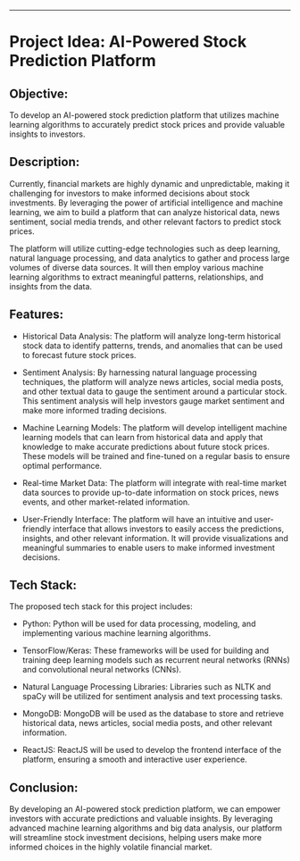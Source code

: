---

# Project Idea: AI-Powered Stock Prediction Platform

## Objective:

To develop an AI-powered stock prediction platform that utilizes machine learning algorithms to accurately predict stock prices and provide valuable insights to investors.

## Description:

Currently, financial markets are highly dynamic and unpredictable, making it challenging for investors to make informed decisions about stock investments. By leveraging the power of artificial intelligence and machine learning, we aim to build a platform that can analyze historical data, news sentiment, social media trends, and other relevant factors to predict stock prices.

The platform will utilize cutting-edge technologies such as deep learning, natural language processing, and data analytics to gather and process large volumes of diverse data sources. It will then employ various machine learning algorithms to extract meaningful patterns, relationships, and insights from the data.

## Features:

- Historical Data Analysis: The platform will analyze long-term historical stock data to identify patterns, trends, and anomalies that can be used to forecast future stock prices.

- Sentiment Analysis: By harnessing natural language processing techniques, the platform will analyze news articles, social media posts, and other textual data to gauge the sentiment around a particular stock. This sentiment analysis will help investors gauge market sentiment and make more informed trading decisions.

- Machine Learning Models: The platform will develop intelligent machine learning models that can learn from historical data and apply that knowledge to make accurate predictions about future stock prices. These models will be trained and fine-tuned on a regular basis to ensure optimal performance.

- Real-time Market Data: The platform will integrate with real-time market data sources to provide up-to-date information on stock prices, news events, and other market-related information.

- User-Friendly Interface: The platform will have an intuitive and user-friendly interface that allows investors to easily access the predictions, insights, and other relevant information. It will provide visualizations and meaningful summaries to enable users to make informed investment decisions.

## Tech Stack:

The proposed tech stack for this project includes:

- Python: Python will be used for data processing, modeling, and implementing various machine learning algorithms.

- TensorFlow/Keras: These frameworks will be used for building and training deep learning models such as recurrent neural networks (RNNs) and convolutional neural networks (CNNs).

- Natural Language Processing Libraries: Libraries such as NLTK and spaCy will be utilized for sentiment analysis and text processing tasks.

- MongoDB: MongoDB will be used as the database to store and retrieve historical data, news articles, social media posts, and other relevant information.

- ReactJS: ReactJS will be used to develop the frontend interface of the platform, ensuring a smooth and interactive user experience.

## Conclusion:

By developing an AI-powered stock prediction platform, we can empower investors with accurate predictions and valuable insights. By leveraging advanced machine learning algorithms and big data analysis, our platform will streamline stock investment decisions, helping users make more informed choices in the highly volatile financial market.
